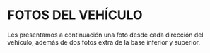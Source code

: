 # **FOTOS DEL VEHÍCULO**

Les presentamos a continuación una foto desde cada dirección del vehículo, además de dos fotos extra de la base inferior y superior.